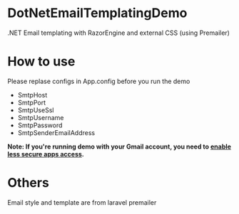 # DotNetEmailTemplatingDemo
.NET Email templating with RazorEngine and external CSS (using Premailer)

# How to use
Please replase configs in App.config before you run the demo

* SmtpHost
* SmtpPort
* SmtpUseSsl
* SmtpUsername
* SmtpPassword
* SmtpSenderEmailAddress

**Note: If you're running demo with your Gmail account, you need to [enable less secure apps access](https://support.google.com/accounts/answer/6010255?hl=en).**

# Others
Email style and template are from laravel premailer
